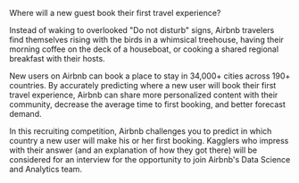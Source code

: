  Where will a new guest book their first travel experience?

Instead of waking to overlooked "Do not disturb" signs, Airbnb travelers find themselves rising with the birds in a whimsical treehouse, having their morning coffee on the deck of a houseboat, or cooking a shared regional breakfast with their hosts.

New users on Airbnb can book a place to stay in 34,000+ cities across 190+ countries. By accurately predicting where a new user will book their first travel experience, Airbnb can share more personalized content with their community, decrease the average time to first booking, and better forecast demand.

In this recruiting competition, Airbnb challenges you to predict in which country a new user will make his or her first booking. Kagglers who impress with their answer (and an explanation of how they got there) will be considered for an interview for the opportunity to join Airbnb's Data Science and Analytics team.